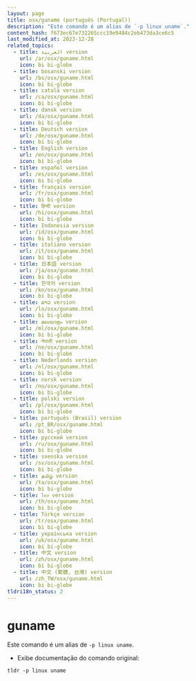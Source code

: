 ```yaml
---
layout: page
title: osx/guname (português (Portugal))
description: "Este comando é um alias de `-p linux uname`."
content_hash: f673ec67e732265ccc19e9484c2eb473da3ce6c5
last_modified_at: 2023-12-28
related_topics:
  - title: العربية version
    url: /ar/osx/guname.html
    icon: bi bi-globe
  - title: bosanski version
    url: /bs/osx/guname.html
    icon: bi bi-globe
  - title: català version
    url: /ca/osx/guname.html
    icon: bi bi-globe
  - title: dansk version
    url: /da/osx/guname.html
    icon: bi bi-globe
  - title: Deutsch version
    url: /de/osx/guname.html
    icon: bi bi-globe
  - title: English version
    url: /en/osx/guname.html
    icon: bi bi-globe
  - title: español version
    url: /es/osx/guname.html
    icon: bi bi-globe
  - title: français version
    url: /fr/osx/guname.html
    icon: bi bi-globe
  - title: हिन्दी version
    url: /hi/osx/guname.html
    icon: bi bi-globe
  - title: Indonesia version
    url: /id/osx/guname.html
    icon: bi bi-globe
  - title: italiano version
    url: /it/osx/guname.html
    icon: bi bi-globe
  - title: 日本語 version
    url: /ja/osx/guname.html
    icon: bi bi-globe
  - title: 한국어 version
    url: /ko/osx/guname.html
    icon: bi bi-globe
  - title: ລາວ version
    url: /lo/osx/guname.html
    icon: bi bi-globe
  - title: മലയാളം version
    url: /ml/osx/guname.html
    icon: bi bi-globe
  - title: नेपाली version
    url: /ne/osx/guname.html
    icon: bi bi-globe
  - title: Nederlands version
    url: /nl/osx/guname.html
    icon: bi bi-globe
  - title: norsk version
    url: /no/osx/guname.html
    icon: bi bi-globe
  - title: polski version
    url: /pl/osx/guname.html
    icon: bi bi-globe
  - title: português (Brasil) version
    url: /pt_BR/osx/guname.html
    icon: bi bi-globe
  - title: русский version
    url: /ru/osx/guname.html
    icon: bi bi-globe
  - title: svenska version
    url: /sv/osx/guname.html
    icon: bi bi-globe
  - title: தமிழ் version
    url: /ta/osx/guname.html
    icon: bi bi-globe
  - title: ไทย version
    url: /th/osx/guname.html
    icon: bi bi-globe
  - title: Türkçe version
    url: /tr/osx/guname.html
    icon: bi bi-globe
  - title: українська version
    url: /uk/osx/guname.html
    icon: bi bi-globe
  - title: 中文 version
    url: /zh/osx/guname.html
    icon: bi bi-globe
  - title: 中文 (繁體, 台灣) version
    url: /zh_TW/osx/guname.html
    icon: bi bi-globe
tldri18n_status: 2
---
```

# guname

Este comando é um alias de `-p linux uname`.

- Exibe documentação do comando original:

`tldr -p linux uname`
